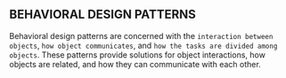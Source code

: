 ## BEHAVIORAL DESIGN PATTERNS   


Behavioral design patterns are concerned with the `interaction between objects`, `how object communicates`, and `how the tasks are divided among objects`. These patterns provide solutions for object interactions, how objects are related, and how they can communicate with each other.
